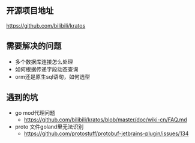 ## 开源项目地址
https://github.com/bilibili/kratos

## 需要解决的问题
- 多个数据库连接怎么处理
- 如何根据传递字段动态查询
- orm还是原生sql语句，如何选型

## 遇到的坑
- go mod代理问题
  - https://github.com/bilibili/kratos/blob/master/doc/wiki-cn/FAQ.md
- proto 文件goland里无法识别
  - https://github.com/protostuff/protobuf-jetbrains-plugin/issues/134

